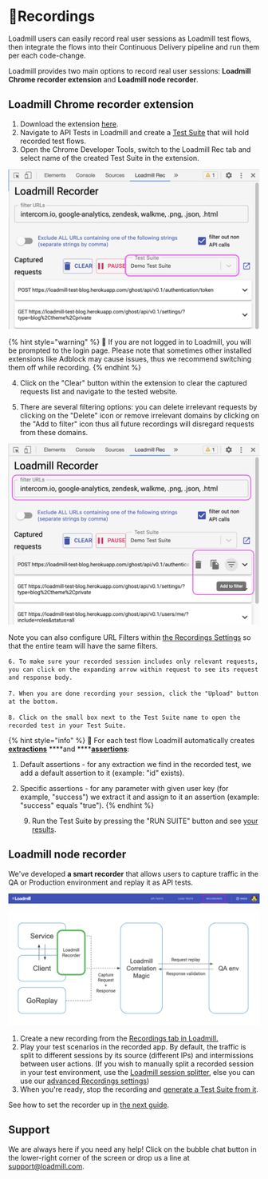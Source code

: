 # 🎥Recordings

Loadmill users can easily record real user sessions as Loadmill test flows, then integrate the flows into their Continuous Delivery pipeline and run them per each code-change. 

Loadmill provides two main options to record real user sessions: **Loadmill Chrome recorder extension** and **Loadmill node recorder**. 

## Loadmill Chrome recorder extension

1. Download the extension [here](https://chrome.google.com/webstore/detail/loadmill-recorder/gdkmnfehipofdefhpegbgkkocinlaofd?hl=en).
2. Navigate to API Tests in Loadmill and create a [Test Suite](https://docs.loadmill.com/api-testing/test-suite-editor) that will hold recorded test flows.
3. Open the Chrome Developer Tools, switch to the Loadmill Rec tab and select name of the created Test Suite in the extension. 

![The Test Suite field ](../.gitbook/assets/screen-shot-2021-02-25-at-11.43.56.png)

{% hint style="warning" %}
🧠 If you are not logged in to Loadmill, you will be prompted to the login page. Please note that sometimes other installed extensions like Adblock may cause issues, thus we recommend switching them off while recording.
{% endhint %}

   4. Click on the "Clear" button within the extension to clear the captured requests list and navigate to the tested website. 

   5. There are several filtering options: you can delete irrelevant requests by clicking on the "Delete" icon or remove irrelevant domains by clicking on the "Add to filter" icon thus all future recordings will disregard requests from these domains.

![Filtering options](../.gitbook/assets/screen-shot-2021-02-25-at-11.48.38.png)

Note you can also configure URL Filters within [the Recordings Settings](https://docs.loadmill.com/working-with-the-recorder/recorder-settings#url-filters) so that the entire team will have the same filters. 

    6. To make sure your recorded session includes only relevant requests, you can click on the expanding arrow within request to see its request and response body.

    7. When you are done recording your session, click the "Upload" button at the bottom.     

    8. Click on the small box next to the Test Suite name to open the recorded test in your Test Suite. 

{% hint style="info" %}
🧙 For each test flow Loadmill automatically creates [**extractions**](https://docs.loadmill.com/api-testing/test-suite-editor/set-parameters-extractions) ****and ****[**assertions**](https://docs.loadmill.com/api-testing/test-suite-editor/assertions):

1. Default assertions - for any extraction we find in the recorded test, we add a default assertion to it \(example: "id" exists\).
2. Specific assertions - for any parameter with given user key \(for example, "success"\) we extract it and assign to it an assertion \(example: "success" equals "true"\).
{% endhint %}

     9. Run the Test Suite by pressing the "RUN SUITE" button and see [your results](https://docs.loadmill.com/api-testing/analyzing-an-api-test-results). 

## Loadmill node recorder 

We've developed **a smart recorder** that allows users to capture traffic in the QA or Production environment and replay it as API tests. 

![The Recordings tab](../.gitbook/assets/screenshot-36-.png)

![](../.gitbook/assets/image%20%2819%29.png)

1. Create a new recording from the [Recordings tab in Loadmill.](https://www.loadmill.com/app/recordings/my-recordings) 
2. Play your test scenarios in the recorded app. By default, the traffic is split to different sessions by its source \(different IPs\) and intermissions between user actions. \(If you wish to manually split a recorded session in your test environment, use the [Loadmill session splitter](https://chrome.google.com/webstore/detail/loadmill-session-splitter/beknfelcpakgnojjfcdpjddhnckekhni), else you can use our [advanced Recordings settings](https://docs.loadmill.com/working-with-the-recorder/recorder-settings)\)
3. When you're ready, stop the recording and [generate a Test Suite from it](https://docs.loadmill.com/working-with-the-recorder/working-with-the-recorder). 

See how to set the recorder up in [the next guide](https://docs.loadmill.com/working-with-the-recorder/setting-up-the-recorder). 

## Support

We are always here if you need any help! Click on the bubble chat button in the lower-right corner of the screen or drop us a line at [support@loadmill.com](mailto:support@loadmill.com).  

